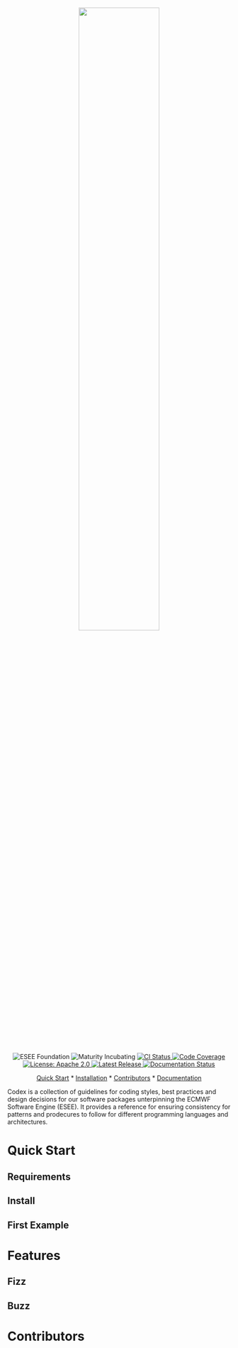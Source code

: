 <h3 align="center">
<img src="./codex_logo.png" width=60%>
</br>
</h3>




<p align="center">
  <img src="https://img.shields.io/badge/ESEE-Foundation-orange" alt="ESEE Foundation">
  <img src="https://img.shields.io/badge/Maturity-Incubating-violet?link=.%2Fproject-maturity.md" alt="Maturity Incubating">
  <a href="https://github.com/ecmwf/polytope/actions/workflows/ci.yaml">
    <img src="https://github.com/ecmwf/polytope/actions/workflows/ci.yaml/badge.svg" alt="CI Status">
  </a>
  <a href="https://codecov.io/gh/ecmwf/polytope">
    <img src="https://codecov.io/gh/ecmwf/polytope/branch/develop/graph/badge.svg" alt="Code Coverage">
  </a>
  <a href="https://opensource.org/licenses/Apache-2.0">
    <img src="https://img.shields.io/badge/License-Apache%202.0-blue.svg" alt="License: Apache 2.0">
  </a>
  <a href="https://github.com/ecmwf/polytope/releases">
    <img src="https://img.shields.io/github/v/release/ecmwf/polytope?color=blue&label=Release&style=flat-square" alt="Latest Release">
  </a>
  <a href="https://polytope.readthedocs.io/en/latest/?badge=latest">
    <img src="https://readthedocs.org/projects/polytope/badge/?version=latest" alt="Documentation Status">
  </a>
</p>

<p align="center">
  <a href="#quick-start">Quick Start</a> *
  <a href="#installation">Installation</a> *
  <a href="#contributors">Contributors</a> *
  <a href="https://polytope.readthedocs.io/en/latest/">Documentation</a>
</p>

Codex is a collection of guidelines for coding styles, best practices and design decisions for our software packages unterpinning the ECMWF Software Engine (ESEE). It provides a reference for ensuring consistency for patterns and prodecures to follow for different programming languages and architectures.

# Quick Start

## Requirements

## Install

## First Example

# Features

## Fizz

## Buzz


# Contributors